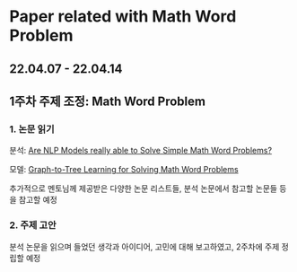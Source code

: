 # Paper related with Math Word Problem

## 22.04.07 - 22.04.14

## 1주차 주제 조정: Math Word Problem

### 1. 논문 읽기

  분석: [Are NLP Models really able to Solve Simple Math Word Problems?](https://arxiv.org/pdf/2103.07191.pdf)

  모델: [Graph-to-Tree Learning for Solving Math Word Problems](https://aclanthology.org/2020.acl-main.362.pdf)

  추가적으로 멘토님께 제공받은 다양한 논문 리스트들, 분석 논문에서 참고할 논문들 등을 참고할 예정

### 2. 주제 고안

  분석 논문을 읽으며 들었던 생각과 아이디어, 고민에 대해 보고하였고, 2주차에 주제 정립할 예정
